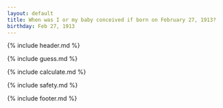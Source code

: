 ```yaml
---
layout: default
title: When was I or my baby conceived if born on February 27, 1913?
birthday: Feb 27, 1913
---
```


{% include header.md %}

{% include guess.md %}

{% include calculate.md %}

{% include safety.md %}

{% include footer.md %}



